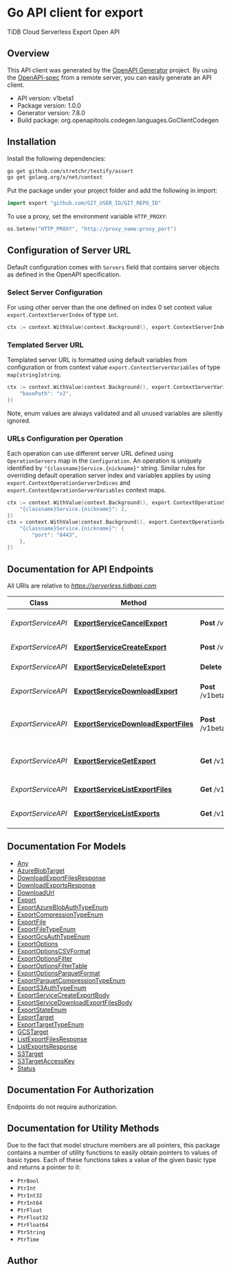 # Go API client for export

TiDB Cloud Serverless Export Open API

## Overview
This API client was generated by the [OpenAPI Generator](https://openapi-generator.tech) project.  By using the [OpenAPI-spec](https://www.openapis.org/) from a remote server, you can easily generate an API client.

- API version: v1beta1
- Package version: 1.0.0
- Generator version: 7.8.0
- Build package: org.openapitools.codegen.languages.GoClientCodegen

## Installation

Install the following dependencies:

```sh
go get github.com/stretchr/testify/assert
go get golang.org/x/net/context
```

Put the package under your project folder and add the following in import:

```go
import export "github.com/GIT_USER_ID/GIT_REPO_ID"
```

To use a proxy, set the environment variable `HTTP_PROXY`:

```go
os.Setenv("HTTP_PROXY", "http://proxy_name:proxy_port")
```

## Configuration of Server URL

Default configuration comes with `Servers` field that contains server objects as defined in the OpenAPI specification.

### Select Server Configuration

For using other server than the one defined on index 0 set context value `export.ContextServerIndex` of type `int`.

```go
ctx := context.WithValue(context.Background(), export.ContextServerIndex, 1)
```

### Templated Server URL

Templated server URL is formatted using default variables from configuration or from context value `export.ContextServerVariables` of type `map[string]string`.

```go
ctx := context.WithValue(context.Background(), export.ContextServerVariables, map[string]string{
	"basePath": "v2",
})
```

Note, enum values are always validated and all unused variables are silently ignored.

### URLs Configuration per Operation

Each operation can use different server URL defined using `OperationServers` map in the `Configuration`.
An operation is uniquely identified by `"{classname}Service.{nickname}"` string.
Similar rules for overriding default operation server index and variables applies by using `export.ContextOperationServerIndices` and `export.ContextOperationServerVariables` context maps.

```go
ctx := context.WithValue(context.Background(), export.ContextOperationServerIndices, map[string]int{
	"{classname}Service.{nickname}": 2,
})
ctx = context.WithValue(context.Background(), export.ContextOperationServerVariables, map[string]map[string]string{
	"{classname}Service.{nickname}": {
		"port": "8443",
	},
})
```

## Documentation for API Endpoints

All URIs are relative to *https://serverless.tidbapi.com*

Class | Method | HTTP request | Description
------------ | ------------- | ------------- | -------------
*ExportServiceAPI* | [**ExportServiceCancelExport**](docs/ExportServiceAPI.md#exportservicecancelexport) | **Post** /v1beta1/clusters/{clusterId}/exports/{exportId}:cancel | Cancel a specific export job.
*ExportServiceAPI* | [**ExportServiceCreateExport**](docs/ExportServiceAPI.md#exportservicecreateexport) | **Post** /v1beta1/clusters/{clusterId}/exports | Create an export job
*ExportServiceAPI* | [**ExportServiceDeleteExport**](docs/ExportServiceAPI.md#exportservicedeleteexport) | **Delete** /v1beta1/clusters/{clusterId}/exports/{exportId} | Delete an export job
*ExportServiceAPI* | [**ExportServiceDownloadExport**](docs/ExportServiceAPI.md#exportservicedownloadexport) | **Post** /v1beta1/clusters/{clusterId}/exports/{exportId}:download | Generate download url
*ExportServiceAPI* | [**ExportServiceDownloadExportFiles**](docs/ExportServiceAPI.md#exportservicedownloadexportfiles) | **Post** /v1beta1/clusters/{clusterId}/exports/{exportId}/files:download | Generate export files download url
*ExportServiceAPI* | [**ExportServiceGetExport**](docs/ExportServiceAPI.md#exportservicegetexport) | **Get** /v1beta1/clusters/{clusterId}/exports/{exportId} | Retrieves details of an export job.
*ExportServiceAPI* | [**ExportServiceListExportFiles**](docs/ExportServiceAPI.md#exportservicelistexportfiles) | **Get** /v1beta1/clusters/{clusterId}/exports/{exportId}/files | List export files
*ExportServiceAPI* | [**ExportServiceListExports**](docs/ExportServiceAPI.md#exportservicelistexports) | **Get** /v1beta1/clusters/{clusterId}/exports | Provides a list of export jobs.


## Documentation For Models

 - [Any](docs/Any.md)
 - [AzureBlobTarget](docs/AzureBlobTarget.md)
 - [DownloadExportFilesResponse](docs/DownloadExportFilesResponse.md)
 - [DownloadExportsResponse](docs/DownloadExportsResponse.md)
 - [DownloadUrl](docs/DownloadUrl.md)
 - [Export](docs/Export.md)
 - [ExportAzureBlobAuthTypeEnum](docs/ExportAzureBlobAuthTypeEnum.md)
 - [ExportCompressionTypeEnum](docs/ExportCompressionTypeEnum.md)
 - [ExportFile](docs/ExportFile.md)
 - [ExportFileTypeEnum](docs/ExportFileTypeEnum.md)
 - [ExportGcsAuthTypeEnum](docs/ExportGcsAuthTypeEnum.md)
 - [ExportOptions](docs/ExportOptions.md)
 - [ExportOptionsCSVFormat](docs/ExportOptionsCSVFormat.md)
 - [ExportOptionsFilter](docs/ExportOptionsFilter.md)
 - [ExportOptionsFilterTable](docs/ExportOptionsFilterTable.md)
 - [ExportOptionsParquetFormat](docs/ExportOptionsParquetFormat.md)
 - [ExportParquetCompressionTypeEnum](docs/ExportParquetCompressionTypeEnum.md)
 - [ExportS3AuthTypeEnum](docs/ExportS3AuthTypeEnum.md)
 - [ExportServiceCreateExportBody](docs/ExportServiceCreateExportBody.md)
 - [ExportServiceDownloadExportFilesBody](docs/ExportServiceDownloadExportFilesBody.md)
 - [ExportStateEnum](docs/ExportStateEnum.md)
 - [ExportTarget](docs/ExportTarget.md)
 - [ExportTargetTypeEnum](docs/ExportTargetTypeEnum.md)
 - [GCSTarget](docs/GCSTarget.md)
 - [ListExportFilesResponse](docs/ListExportFilesResponse.md)
 - [ListExportsResponse](docs/ListExportsResponse.md)
 - [S3Target](docs/S3Target.md)
 - [S3TargetAccessKey](docs/S3TargetAccessKey.md)
 - [Status](docs/Status.md)


## Documentation For Authorization

Endpoints do not require authorization.


## Documentation for Utility Methods

Due to the fact that model structure members are all pointers, this package contains
a number of utility functions to easily obtain pointers to values of basic types.
Each of these functions takes a value of the given basic type and returns a pointer to it:

* `PtrBool`
* `PtrInt`
* `PtrInt32`
* `PtrInt64`
* `PtrFloat`
* `PtrFloat32`
* `PtrFloat64`
* `PtrString`
* `PtrTime`

## Author



